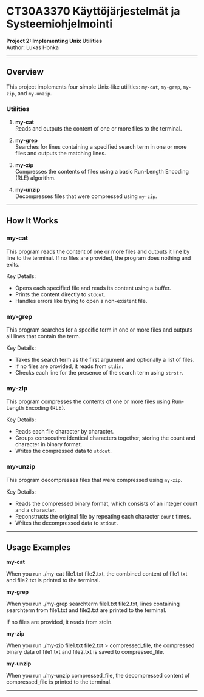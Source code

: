 
# CT30A3370 Käyttöjärjestelmät ja Systeemiohjelmointi  

**Project 2: Implementing Unix Utilities**  
Author: Lukas Honka  

-----------------------------------------------------------------------------------------------------------------------------------------

## Overview  

This project implements four simple Unix-like utilities: `my-cat`, `my-grep`, `my-zip`, and `my-unzip`.  

### Utilities  

1. **my-cat**  
   Reads and outputs the content of one or more files to the terminal.  

2. **my-grep**  
   Searches for lines containing a specified search term in one or more files and outputs the matching lines.  

3. **my-zip**  
   Compresses the contents of files using a basic Run-Length Encoding (RLE) algorithm.  

4. **my-unzip**  
   Decompresses files that were compressed using `my-zip`.  

-----------------------------------------------------------------------------------------------------------------------------------------

## How It Works  

### my-cat  
This program reads the content of one or more files and outputs it line by line to the terminal. If no files are provided, the program does nothing and exits.  

Key Details:  
- Opens each specified file and reads its content using a buffer.  
- Prints the content directly to `stdout`.  
- Handles errors like trying to open a non-existent file.  

### my-grep  
This program searches for a specific term in one or more files and outputs all lines that contain the term.  

Key Details:  
- Takes the search term as the first argument and optionally a list of files.  
- If no files are provided, it reads from `stdin`.  
- Checks each line for the presence of the search term using `strstr`.  

### my-zip  
This program compresses the contents of one or more files using Run-Length Encoding (RLE).  

Key Details:  
- Reads each file character by character.  
- Groups consecutive identical characters together, storing the count and character in binary format.  
- Writes the compressed data to `stdout`.  

### my-unzip  
This program decompresses files that were compressed using `my-zip`.  

Key Details:  
- Reads the compressed binary format, which consists of an integer count and a character.  
- Reconstructs the original file by repeating each character `count` times.  
- Writes the decompressed data to `stdout`.  

-----------------------------------------------------------------------------------------------------------------------------------------

## Usage Examples  

**my-cat**  

When you run ./my-cat file1.txt file2.txt, the combined content of file1.txt and file2.txt is printed to the terminal.  

**my-grep**  

When you run ./my-grep searchterm file1.txt file2.txt, lines containing searchterm from file1.txt and file2.txt are printed to the terminal.  

If no files are provided, it reads from stdin.  

**my-zip**  

When you run ./my-zip file1.txt file2.txt > compressed_file, the compressed binary data of file1.txt and file2.txt is saved to compressed_file.  

**my-unzip**  

When you run ./my-unzip compressed_file, the decompressed content of compressed_file is printed to the terminal.  

-----------------------------------------------------------------------------------------------------------------------------------------
